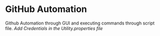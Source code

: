 # GitHub Automation
Github Automation through GUI and executing commands through script file.
*Add Credentials in the Utility.properties file*
